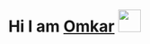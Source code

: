 <h1 align="center"> Hi I am <a href="http://omkarjc27.github.io/">Omkar<a> <img src="https://media.giphy.com/media/gM5qFksULw54NMWyry/giphy.gif" height="40"/> <br/> </h1> 
<!--
**omkarjc27/omkarjc27** is a ✨ _special_ ✨ repository because its `README.md` (this file) appears on your GitHub profile.

Here are some ideas to get you started:

- 🔭 I’m currently working on ...
- 🌱 I’m currently learning ...
- 👯 I’m looking to collaborate on ...
- 🤔 I’m looking for help with ...
- 💬 Ask me about ...
- 📫 How to reach me: ...
- 😄 Pronouns: ...
- ⚡ Fun fact: ...
-->
